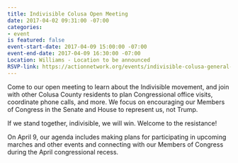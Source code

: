 ```yaml
---
title: Indivisible Colusa Open Meeting
date: 2017-04-02 09:31:00 -07:00
categories:
- event
is featured: false
event-start-date: 2017-04-09 15:00:00 -07:00
event-end-date: 2017-04-09 16:30:00 -07:00
Location: Williams - Location to be announced
RSVP-link: https://actionnetwork.org/events/indivisible-colusa-general-meeting?source=direct_link&
---
```


Come to our open meeting to learn about the Indivisible movement, and join with other Colusa County residents to plan Congressional office visits, coordinate phone calls, and more. We focus on encouraging our Members of Congress in the Senate and House to represent us, not Trump. 

If we stand together, indivisible, we will win. Welcome to the resistance! 

On April 9, our agenda includes making plans for participating in upcoming marches and other events and connecting with our Members of Congress during the April congressional recess. 


